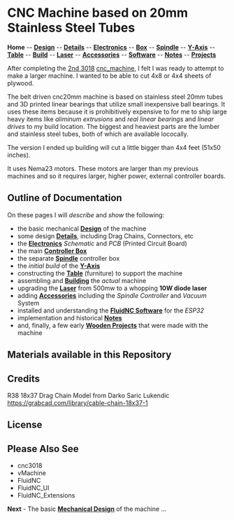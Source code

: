# CNC Machine based on 20mm Stainless Steel Tubes

**Home** --
**[Design](design.md)** --
**[Details](details.md)** --
**[Electronics](electronics.md)** --
**[Box](box.md)** --
**[Spindle](spindle.md)** --
**[Y-Axis](y_axis.md)** --
**[Table](table.md)** --
**[Build](build.md)** --
**[Laser](laser.md)** --
**[Accessories](accessories.md)** --
**[Software](software.md)** --
**[Notes](notes.md)** --
**[Projects](projects.md)**


After completing the [2nd 3018](https://github.com/phorton1/Arduino-esp32_cnc3018/blob/master/docs/version2.md)
[cnc_machine](https://github.com/phorton1/Arduino-esp32_cnc3018), I felt I was
ready to attempt to make a larger machine.  I wanted to be able to cut 4x8 or 4x4 sheets
of plywood.

The belt driven cnc20mm machine is based on stainless steel 20mm tubes and 3D printed linear bearings that
utilize small inexpensive ball bearings.
It uses these items because it is prohibitively expensive to for me to ship large heavy items
like *aliminum extrusions* and *real linear bearings* and *linear drives* to my build location.
The biggest and heaviest parts are the lumber and stainless steel tubes,
both of which are available lococally.

The version I ended up building will cut a little bigger than 4x4 feet (51x50 inches).

It uses Nema23 motors.  These motors are larger than my previous machines
and so it requires larger, higher power, external controller boards.


## Outline of Documentation

On these pages I will *describe* and *show* the following:

- the basic mechanical **[Design](design.md)** of the machine
- some design **[Details](details.md)**, including Drag Chains, Connectors, etc
- the **[Electronics](electronics.md)** *Schematic* and *PCB* (Printed Circuit Board)
- the main **[Controller Box](box.md)**
- the separate **[Spindle](spindle.md)** controller box
- the *initial build* of the **[Y-Axis](y_axis.md)**
- constructing the **[Table](table.md)** (furniture) to support the machine
- assembling and **[Building](build.md)** the *actual* machine
- upgrading the **[Laser](laser.md)** from 500mw to a whopping **10W diode laser**
- adding **[Accessories](accessories.md)** including the *Spindle Controller* and *Vacuum* System
- installed and understanding the **[FluidNC Software](software.md)** for the *ESP32*
- implementation and historical **[Notes](notes.md)**
- and, finally, a few early **[Wooden Projects](projects.md)** that were made with the machine




## Materials available in this Repository

## Credits

R38 18x37 Drag Chain Model from Darko Saric Lukendic https://grabcad.com/library/cable-chain-18x37-1


## License


## Please Also See

- cnc3018
- vMachine
- FluidNC
- FluidNC_UI
- FluidNC_Extensions



**Next** - The basic [**Mechanical Design**](design.md) of the machine ...
